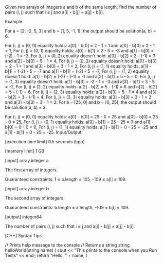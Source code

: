 Given two arrays of integers a and b of the same length, find the number of pairs (i, j) such that i ≤ j and a[i] - b[j] = a[j] - b[i].

Example

For a = [2, -2, 5, 3] and b = [1, 5, -1, 1], the output should be solution(a, b) = 6.

For (i, j) = (0, 0) equality holds: a[0] - b[0] = 2 - 1 = 1 and a[0] - b[0] = 2 - 1 = 1,
For (i, j) = (0, 1) equality holds: a[0] - b[1] = 2 - 5 = -3 and a[1] - b[0] = (-2) - 1 = -3,
For (i, j) = (0, 2) equality doesn't hold: a[0] - b[2] = 2 - (-1) = 3 and a[2] - b[0] = 5 - 1 = 4,
For (i, j) = (0, 3) equality doesn't hold: a[0] - b[3] = 2 - 1 = 1 and a[3] - b[0] = 3 - 1 = 2,
For (i, j) = (1, 1) equality holds: a[1] - b[1] = (-2) - 5 = -7 and a[1] - b[1] = (-2) - 5 = -7,
For (i, j) = (1, 2) equality doesn't hold: a[1] - b[2] = (-2) - (-1) = -1 and a[2] - b[1] = 5 - 5 = 0,
For (i, j) = (1, 3) equality doesn't hold: a[1] - b[3] = -2 - 1 = -3 and a[3] - b[1] = 3 - 5 = -2,
For (i, j) = (2, 2) equality holds: a[2] - b[2] = 5 - (-1) = 6 and a[2] - b[2] = 5 - (-1) = 6,
For (i, j) = (2, 3) equality holds: a[2] - b[3] = 5 - 1 = 4 and a[3] - b[2] = 3 - (-1) = 4,
For (i, j) = (3, 3) equality holds: a[3] - b[3] = 3 - 1 = 2 and a[3] - b[3] = 3 - 1 = 2.
For a = [25, 0] and b = [0, 25], the output should be solution(a, b) = 3.

For (i, j) = (0, 0) equality holds: a[0] - b[0] = 25 - 0 = 25 and a[0] - b[0] = 25 - 0 = 25,
For (i, j) = (0, 1) equality holds: a[0] - b[1] = 25 - 25 = 0 and a[1] - b[0] = 0 - 0 = 0,
For (i, j) = (1, 1) equality holds: a[1] - b[1] = 0 - 25 = -25 and a[1] - b[1] = 0 - 25 = -25.
Input/Output

[execution time limit] 0.5 seconds (cpp)

[memory limit] 1 GB

[input] array.integer a

The first array of integers.

Guaranteed constraints:
1 ≤ a.length ≤ 105,
-109 ≤ a[i] ≤ 109.

[input] array.integer b

The second array of integers.

Guaranteed constraints:
b.length = a.length,
-109 ≤ b[i] ≤ 109.

[output] integer64

The number of pairs (i, j) such that i ≤ j and a[i] - b[j] = a[j] - b[i].

[C++] Syntax Tips

// Prints help message to the console
// Returns a string
string helloWorld(string name) {
    cout << "This prints to the console when you Run Tests" << endl;
    return "Hello, " + name;
}
